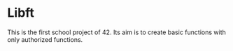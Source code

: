 
# Libft

This is the first school project of 42. Its aim is to create basic functions with only authorized functions.
